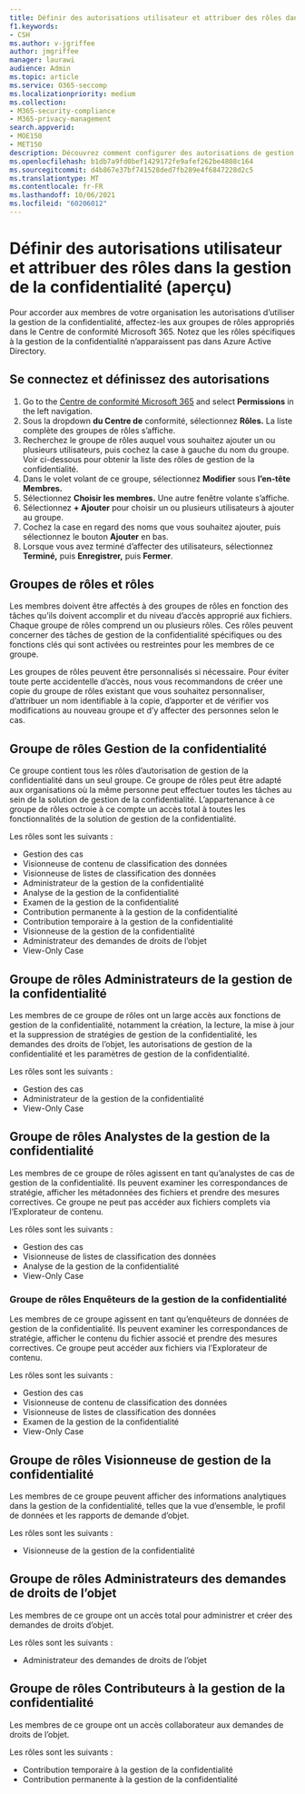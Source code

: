 ```yaml
---
title: Définir des autorisations utilisateur et attribuer des rôles dans la gestion de la confidentialité (aperçu)
f1.keywords:
- CSH
ms.author: v-jgriffee
author: jmgriffee
manager: laurawi
audience: Admin
ms.topic: article
ms.service: O365-seccomp
ms.localizationpriority: medium
ms.collection:
- M365-security-compliance
- M365-privacy-management
search.appverid:
- MOE150
- MET150
description: Découvrez comment configurer des autorisations de gestion de la confidentialité et attribuer des utilisateurs à des groupes de rôles.
ms.openlocfilehash: b1db7a9fd0bef1429172fe9afef262be4808c164
ms.sourcegitcommit: d4b867e37bf741528ded7fb289e4f6847228d2c5
ms.translationtype: MT
ms.contentlocale: fr-FR
ms.lasthandoff: 10/06/2021
ms.locfileid: "60206012"
---
```

# <a name="set-user-permissions-and-assign-roles-in-privacy-management-preview"></a>Définir des autorisations utilisateur et attribuer des rôles dans la gestion de la confidentialité (aperçu)

Pour accorder aux membres de votre organisation les autorisations d’utiliser la gestion de la confidentialité, affectez-les aux groupes de rôles appropriés dans le Centre de conformité Microsoft 365. Notez que les rôles spécifiques à la gestion de la confidentialité n’apparaissent pas dans Azure Active Directory.

## <a name="sign-in-and-set-permissions"></a>Se connectez et définissez des autorisations

1. Go to the [Centre de conformité Microsoft 365](https://compliance.microsoft.com/) and select **Permissions** in the left navigation.  
2. Sous la dropdown **du Centre de** conformité, sélectionnez **Rôles.** La liste complète des groupes de rôles s’affiche.
3. Recherchez le groupe de rôles auquel vous souhaitez ajouter un ou plusieurs utilisateurs, puis cochez la case à gauche du nom du groupe. Voir ci-dessous pour obtenir la liste des rôles de gestion de la confidentialité.  
4. Dans le volet volant de ce groupe, sélectionnez **Modifier** sous **l’en-tête Membres.**  
5. Sélectionnez **Choisir les membres.** Une autre fenêtre volante s’affiche.
6. Sélectionnez **+ Ajouter** pour choisir un ou plusieurs utilisateurs à ajouter au groupe.  
7. Cochez la case en regard des noms que vous souhaitez ajouter, puis sélectionnez le bouton **Ajouter** en bas.  
8. Lorsque vous avez terminé d’affecter des utilisateurs, sélectionnez **Terminé,** puis **Enregistrer,** puis **Fermer**.

## <a name="role-groups-and-roles"></a>Groupes de rôles et rôles

Les membres doivent être affectés à des groupes de rôles en fonction des tâches qu’ils doivent accomplir et du niveau d’accès approprié aux fichiers. Chaque groupe de rôles comprend un ou plusieurs rôles. Ces rôles peuvent concerner des tâches de gestion de la confidentialité spécifiques ou des fonctions clés qui sont activées ou restreintes pour les membres de ce groupe.  

Les groupes de rôles peuvent être personnalisés si nécessaire. Pour éviter toute perte accidentelle d’accès, nous vous recommandons de créer une copie du groupe de rôles existant que vous souhaitez personnaliser, d’attribuer un nom identifiable à la copie, d’apporter et de vérifier vos modifications au nouveau groupe et d’y affecter des personnes selon le cas.

## <a name="privacy-management-role-group"></a>Groupe de rôles Gestion de la confidentialité

Ce groupe contient tous les rôles d’autorisation de gestion de la confidentialité dans un seul groupe. Ce groupe de rôles peut être adapté aux organisations où la même personne peut effectuer toutes les tâches au sein de la solution de gestion de la confidentialité. L’appartenance à ce groupe de rôles octroie à ce compte un accès total à toutes les fonctionnalités de la solution de gestion de la confidentialité.

Les rôles sont les suivants :

- Gestion des cas  
- Visionneuse de contenu de classification des données  
- Visionneuse de listes de classification des données  
- Administrateur de la gestion de la confidentialité  
- Analyse de la gestion de la confidentialité  
- Examen de la gestion de la confidentialité  
- Contribution permanente à la gestion de la confidentialité  
- Contribution temporaire à la gestion de la confidentialité  
- Visionneuse de la gestion de la confidentialité  
- Administrateur des demandes de droits de l’objet  
- View-Only Case

## <a name="privacy-management-administrators-role-group"></a>Groupe de rôles Administrateurs de la gestion de la confidentialité

Les membres de ce groupe de rôles ont un large accès aux fonctions de gestion de la confidentialité, notamment la création, la lecture, la mise à jour et la suppression de stratégies de gestion de la confidentialité, les demandes des droits de l’objet, les autorisations de gestion de la confidentialité et les paramètres de gestion de la confidentialité.

Les rôles sont les suivants :

- Gestion des cas  
- Administrateur de la gestion de la confidentialité  
- View-Only Case

## <a name="privacy-management-analysts-role-group"></a>Groupe de rôles Analystes de la gestion de la confidentialité

Les membres de ce groupe de rôles agissent en tant qu’analystes de cas de gestion de la confidentialité. Ils peuvent examiner les correspondances de stratégie, afficher les métadonnées des fichiers et prendre des mesures correctives. Ce groupe ne peut pas accéder aux fichiers complets via l’Explorateur de contenu.

Les rôles sont les suivants :

- Gestion des cas  
- Visionneuse de listes de classification des données  
- Analyse de la gestion de la confidentialité  
- View-Only Case

### <a name="privacy-management-investigators-role-group"></a>Groupe de rôles Enquêteurs de la gestion de la confidentialité

Les membres de ce groupe agissent en tant qu’enquêteurs de données de gestion de la confidentialité. Ils peuvent examiner les correspondances de stratégie, afficher le contenu du fichier associé et prendre des mesures correctives. Ce groupe peut accéder aux fichiers via l’Explorateur de contenu.

Les rôles sont les suivants :

- Gestion des cas  
- Visionneuse de contenu de classification des données  
- Visionneuse de listes de classification des données  
- Examen de la gestion de la confidentialité  
- View-Only Case

## <a name="privacy-management-viewer-role-group"></a>Groupe de rôles Visionneuse de gestion de la confidentialité

Les membres de ce groupe peuvent afficher des informations analytiques dans la gestion de la confidentialité, telles que la vue d’ensemble, le profil de données et les rapports de demande d’objet.

Les rôles sont les suivants :

- Visionneuse de la gestion de la confidentialité

## <a name="subject-rights-request-administrators-role-group"></a>Groupe de rôles Administrateurs des demandes de droits de l’objet

Les membres de ce groupe ont un accès total pour administrer et créer des demandes de droits d’objet.

Les rôles sont les suivants :

- Administrateur des demandes de droits de l’objet

## <a name="privacy-management-contributors-role-group"></a>Groupe de rôles Contributeurs à la gestion de la confidentialité

Les membres de ce groupe ont un accès collaborateur aux demandes de droits de l’objet.  

Les rôles sont les suivants :

- Contribution temporaire à la gestion de la confidentialité  
- Contribution permanente à la gestion de la confidentialité
